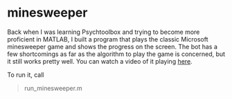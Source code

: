 # minesweeper
Back when I was learning Psychtoolbox and trying to become more proficient in MATLAB, I built a program that plays the classic Microsoft minesweeper game and shows the progress on the screen. The bot has a few shortcomings as far as the algorithm to play the game is concerned, but it still works pretty well. You can watch a video of it playing <a href="http://egc.nyc/files/minesweeper.gif">here</a>.

To run it, call
> run_minesweeper.m
